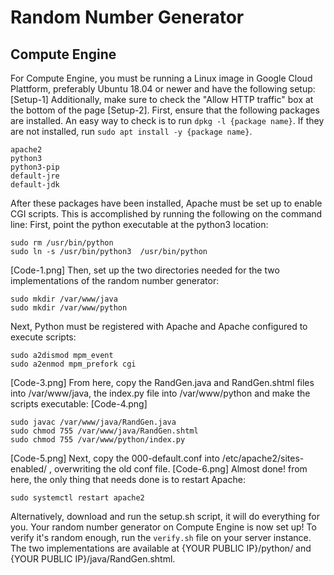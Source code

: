 # Random Number Generator

## Compute Engine

For Compute Engine, you must be running a Linux image in Google Cloud Plattform, preferably Ubuntu 18.04 or newer and have the following setup: [Setup-1]
Additionally, make sure to check the "Allow HTTP traffic" box at the bottom of the page [Setup-2].
First, ensure that the following packages are installed. An easy way to check is to run ```dpkg -l {package name}```. If they are not installed, run ```sudo apt install -y {package name}```.
```
apache2
python3
python3-pip
default-jre
default-jdk
```
After these packages have been installed, Apache must be set up to enable CGI scripts. This is accomplished by running the following on the command line:
First, point the python executable at the python3 location:
```
sudo rm /usr/bin/python
sudo ln -s /usr/bin/python3  /usr/bin/python
```
[Code-1.png]
Then, set up the two directories needed for the two implementations of the random number generator:

```
sudo mkdir /var/www/java
sudo mkdir /var/www/python
```
Next, Python must be registered with Apache and Apache configured to execute scripts:
```
sudo a2dismod mpm_event
sudo a2enmod mpm_prefork cgi
```
[Code-3.png]
From here, copy the RandGen.java and RandGen.shtml files into /var/www/java, the index.py file into /var/www/python and make the scripts executable:
[Code-4.png]
```
sudo javac /var/www/java/RandGen.java
sudo chmod 755 /var/www/java/RandGen.shtml
sudo chmod 755 /var/www/python/index.py
```
[Code-5.png]
Next, copy the 000-default.conf into /etc/apache2/sites-enabled/ , overwriting the old conf file.
[Code-6.png]
Almost done! from here, the only thing that needs done is to restart Apache:
```
sudo systemctl restart apache2
```
Alternatively, download and run the setup.sh script, it will do everything for you.
Your random number generator on Compute Engine is now set up! To verify it's random enough, run the ```verify.sh``` file on your server instance. The two implementations are available at {YOUR PUBLIC IP}/python/ and {YOUR PUBLIC IP}/java/RandGen.shtml.
